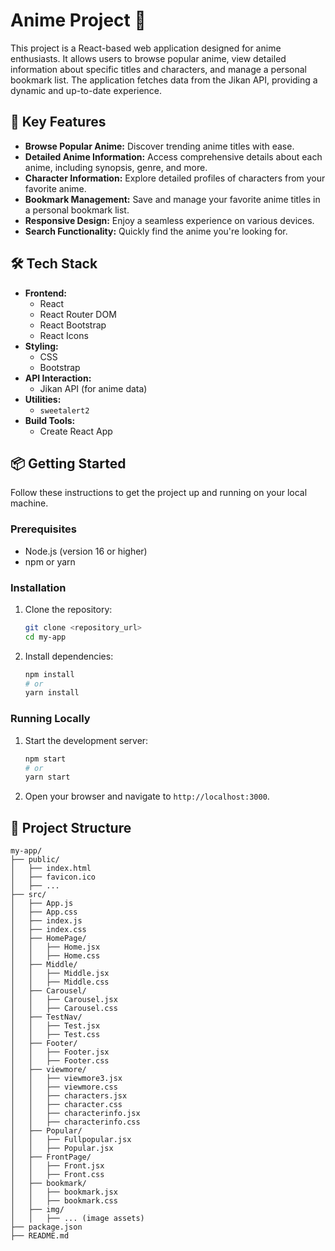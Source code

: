 # Anime Project 🚀

This project is a React-based web application designed for anime enthusiasts. It allows users to browse popular anime, view detailed information about specific titles and characters, and manage a personal bookmark list. The application fetches data from the Jikan API, providing a dynamic and up-to-date experience.

## 🌟 Key Features

- **Browse Popular Anime:** Discover trending anime titles with ease.
- **Detailed Anime Information:** Access comprehensive details about each anime, including synopsis, genre, and more.
- **Character Information:** Explore detailed profiles of characters from your favorite anime.
- **Bookmark Management:** Save and manage your favorite anime titles in a personal bookmark list.
- **Responsive Design:** Enjoy a seamless experience on various devices.
- **Search Functionality:** Quickly find the anime you're looking for.

## 🛠️ Tech Stack

- **Frontend:**
    - React
    - React Router DOM
    - React Bootstrap
    - React Icons
- **Styling:**
    - CSS
    - Bootstrap
- **API Interaction:**
    - Jikan API (for anime data)
- **Utilities:**
    - `sweetalert2`
- **Build Tools:**
    - Create React App

## 📦 Getting Started

Follow these instructions to get the project up and running on your local machine.

### Prerequisites

- Node.js (version 16 or higher)
- npm or yarn

### Installation

1.  Clone the repository:

    ```bash
    git clone <repository_url>
    cd my-app
    ```

2.  Install dependencies:

    ```bash
    npm install
    # or
    yarn install
    ```

### Running Locally

1.  Start the development server:

    ```bash
    npm start
    # or
    yarn start
    ```

2.  Open your browser and navigate to `http://localhost:3000`.

## 📂 Project Structure

```
my-app/
├── public/
│   ├── index.html
│   ├── favicon.ico
│   ├── ...
├── src/
│   ├── App.js
│   ├── App.css
│   ├── index.js
│   ├── index.css
│   ├── HomePage/
│   │   ├── Home.jsx
│   │   ├── Home.css
│   ├── Middle/
│   │   ├── Middle.jsx
│   │   ├── Middle.css
│   ├── Carousel/
│   │   ├── Carousel.jsx
│   │   ├── Carousel.css
│   ├── TestNav/
│   │   ├── Test.jsx
│   │   ├── Test.css
│   ├── Footer/
│   │   ├── Footer.jsx
│   │   ├── Footer.css
│   ├── viewmore/
│   │   ├── viewmore3.jsx
│   │   ├── viewmore.css
│   │   ├── characters.jsx
│   │   ├── character.css
│   │   ├── characterinfo.jsx
│   │   ├── characterinfo.css
│   ├── Popular/
│   │   ├── Fullpopular.jsx
│   │   ├── Popular.jsx
│   ├── FrontPage/
│   │   ├── Front.jsx
│   │   ├── Front.css
│   ├── bookmark/
│   │   ├── bookmark.jsx
│   │   ├── bookmark.css
│   ├── img/
│   │   ├── ... (image assets)
├── package.json
├── README.md
```

